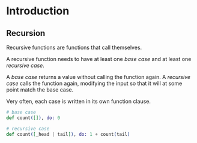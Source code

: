 # Introduction

## Recursion

Recursive functions are functions that call themselves.

A recursive function needs to have at least one *base case* and at least one *recursive case*.

A *base case* returns a value without calling the function again. A *recursive case* calls the function again, modifying the input so that it will at some point match the base case.

Very often, each case is written in its own function clause.

``` elixir
# base case
def count([]), do: 0

# recursive case
def count([_head | tail]), do: 1 + count(tail)
```
